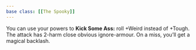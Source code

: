 ```yaml
---
base class: [[The Spooky]]
---
```

You can use your powers to **Kick Some Ass:** roll +Weird instead of +Tough. The attack has 2-harm close obvious ignore-armour. On a miss, you’ll get a magical backlash.